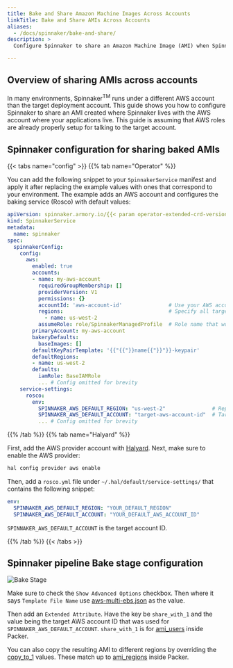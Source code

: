 ```yaml
---
title: Bake and Share Amazon Machine Images Across Accounts
linkTitle: Bake and Share AMIs Across Accounts
aliases:
  - /docs/spinnaker/bake-and-share/
description: >
  Configure Spinnaker to share an Amazon Machine Image (AMI) when Spinnaker and the deployment target share the same AWS account.

---
```


## Overview of sharing AMIs across accounts

In many environments, Spinnaker<sup>TM</sup> runs under a different AWS account than the target deployment account. This guide shows you how to configure Spinnaker to share an AMI created where Spinnaker lives with the AWS account where your applications live. This guide is assuming that AWS roles are already properly setup for talking to the target account.

## Spinnaker configuration for sharing baked AMIs

{{< tabs name="config" >}}
{{% tab name="Operator" %}}

You can add the following snippet to your `SpinnakerService` manifest and apply it after replacing the example values with ones that correspond to your environment. The example adds an AWS account and configures the baking service (Rosco) with default values:

```yaml
apiVersion: spinnaker.armory.io/{{< param operator-extended-crd-version >}}
kind: SpinnakerService
metadata:
  name: spinnaker
spec:
  spinnakerConfig:
    config:
      aws:
        enabled: true
        accounts:
        - name: my-aws-account
          requiredGroupMembership: []
          providerVersion: V1
          permissions: {}
          accountId: 'aws-account-id'               # Use your AWS account id
          regions:                                  # Specify all target regions for deploying applications
            - name: us-west-2
          assumeRole: role/SpinnakerManagedProfile  # Role name that worker nodes of Spinnaker cluster caassume in the target account to make deployments and scan infrastructure
        primaryAccount: my-aws-account
        bakeryDefaults:
          baseImages: []
        defaultKeyPairTemplate: '{{"{{"}}name{{"}}"}}-keypair'
        defaultRegions:
        - name: us-west-2
        defaults:
          iamRole: BaseIAMRole
          ... # Config omitted for brevity
    service-settings:
      rosco:
        env:
          SPINNAKER_AWS_DEFAULT_REGION: "us-west-2"               # Replace by default bake region
          SPINNAKER_AWS_DEFAULT_ACCOUNT: "target-aws-account-id"  # Target AWS account id
          ... # Config omitted for brevity
```

{{% /tab %}}
{{% tab name="Halyard" %}}

First, add the AWS provider account with [Halyard](https://www.spinnaker.io/reference/halyard/commands/#hal-config-provider-aws-account-add). Next, make sure to enable the AWS provider:

```bash
hal config provider aws enable
```

Then, add a `rosco.yml` file under `~/.hal/default/service-settings/` that contains the following snippet:

```yaml
env:
  SPINNAKER_AWS_DEFAULT_REGION: "YOUR_DEFAULT_REGION"
  SPINNAKER_AWS_DEFAULT_ACCOUNT: "YOUR_DEFAULT_AWS_ACCOUNT_ID"
```

`SPINNAKER_AWS_DEFAULT_ACCOUNT` is the target account ID.

{{% /tab %}}
{{< /tabs >}}

## Spinnaker pipeline Bake stage configuration

![Bake Stage](/images/bake-and-share-1.png)

Make sure to check the `Show Advanced Options` checkbox. Then where it says `Template File Name` use [aws-multi-ebs.json](https://github.com/spinnaker/rosco/blob/ccb004e511b14642218aaf229923fefa0a9c250c/rosco-web/config/packer/aws-multi-ebs.json) as the value.

Then add an `Extended Attribute`. Have the key be `share_with_1` and the value being the target AWS account ID that was used for `SPINNAKER_AWS_DEFAULT_ACCOUNT`. `share_with_1` is for [ami_users](https://www.packer.io/docs/builders/amazon-ebs.html#ami_users) inside Packer.

You can also copy the resulting AMI to different regions by overriding the [copy_to_1](https://github.com/spinnaker/rosco/blob/ccb004e511b14642218aaf229923fefa0a9c250c/rosco-web/config/packer/aws-multi-ebs.json#L33) values. These match up to [ami_regions](https://www.packer.io/docs/builders/amazon-instance.html#ami_regions) inside Packer.
